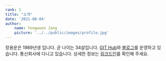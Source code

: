 ```yaml
---
rank: 1
title: "소개" 
date: '2021-08-04'
author:
    name: Yongwoon Jang
    picture: '../../public/images/profile.jpg'
---
```


장용운은 1989년생 입니다. 곧 나이는 34살입니다. <a href="https://github.com/YongwoonJang">GIT Hub</a>와 <a href="https://blog.naver.com/jyy3k">블로그</a>를 운영하고 있습니다. 통신회사에 다니고 있습니다. 
상세한 정보는 <a href="https://www.linkedin.com/in/용운-장-b551b892/">링크드인</a>를 확인해 주세요.


